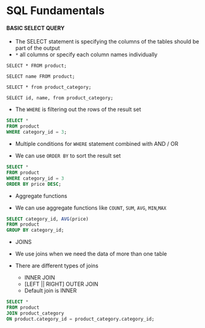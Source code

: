 # SQL Fundamentals

#### BASIC SELECT QUERY

- The SELECT statement is specifying the columns of the tables should be part of the output
- `*` all columns or specify each column names individually

`SELECT * FROM product;`

`SELECT name FROM product;`

`SELECT * from product_category;`

`SELECT id, name, from product_category;`

- The `WHERE` is filtering out the rows of the result set

```sql
SELECT *
FROM product
WHERE category_id = 3;
```

- Multiple conditions for `WHERE` statement combined with AND / OR

- We can use `ORDER BY` to sort the result set

```sql
SELECT *
FROM product
WHERE category_id = 3
ORDER BY price DESC;
```

- Aggregate functions

- We can use aggregate functions like `COUNT`, `SUM`, `AVG`, `MIN`,`MAX`

```sql
SELECT category_id, AVG(price)
FROM product
GROUP BY category_id;
```

- JOINS

- We use joins when we need the data of more than one table

- There are different types of joins

  - INNER JOIN
  - [LEFT || RIGHT] OUTER JOIN
  - Default join is INNER

```sql
SELECT *
FROM product
JOIN product_category
ON product.category_id = product_category.category_id;
```